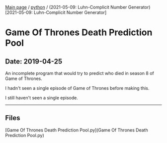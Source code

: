 [Main page](/) / [python](/python) / (2021-05-09: Luhn-Complicit Number Generator)[2021-05-09: Luhn-Complicit Number Generator]

# Game Of Thrones Death Prediction Pool

## Date: 2019-04-25

An incomplete program that would try to predict who died in season 8 of Game of Thrones.

I hadn't seen a single episode of Game of Thrones before making this.

I still haven't seen a single episode.

-----

## Files

[Game Of Thrones Death Prediction Pool.py](Game Of Thrones Death Prediction Pool.py)